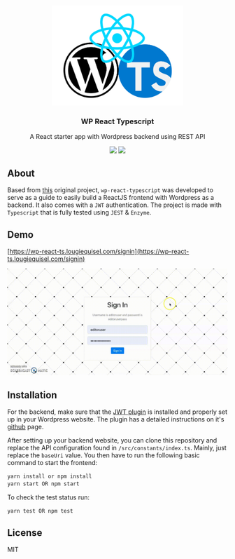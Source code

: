 <p align="center"><img width="300" src="/assets/images/wp-react-ts.jpg" ></p>

<h3 align="center">
  WP React Typescript
</h3>

<p align="center">
  A React starter app with Wordpress backend using REST API
</p>

<p align="center">
  <a href="https://github.com/loq24/wp-react-typescript/"><img src="https://badges.frapsoft.com/typescript/code/typescript.svg?v=101"></a>
  <a href="https://github.com/loq24/wp-react-typescript/"><img src="https://img.shields.io/badge/PRs-welcome-brightgreen.svg?style=flat-square"></a>
</p>  

## About

Based from [this](https://github.com/loq24/wp-react) original project, `wp-react-typescript` was developed to serve as a guide to easily build a ReactJS frontend with Wordpress as a backend. It also comes with a `JWT` authentication. The project is made with `Typescript` that is fully tested using `JEST` & `Enzyme`.

## Demo

[https://wp-react-ts.lougiequisel.com/signin](https://wp-react-ts.lougiequisel.com/signin)

![wp-react](/assets/images/demo.gif)

## Installation

For the backend, make sure that the [JWT plugin](https://github.com/Tmeister/wp-api-jwt-auth) is installed and properly set up in your Wordpress website. The plugin has a detailed instructions on it's [github](https://github.com/Tmeister/wp-api-jwt-auth) page.

After setting up your backend website, you can clone this repository and replace the API configuration found in `/src/constants/index.ts`. Mainly, just replace the `baseUri` value. You then have to run the following basic command to start the frontend:
```bash
yarn install or npm install
yarn start OR npm start
```

To check the test status run:
```bash
yarn test OR npm test
```

## License

MIT
